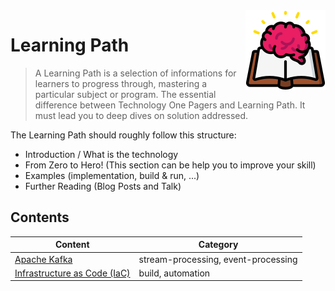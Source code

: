 <img src="learn/data/learning-path-icon.png" align="right" />

# Learning Path

> A Learning Path is a selection of informations for learners to progress through, mastering a particular subject or program.
The essential difference between Technology One Pagers and Learning Path. It must lead you to deep dives on solution addressed.

The Learning Path should roughly follow this structure:
* Introduction / What is the technology
* From Zero to Hero! (This section can be help you to improve your skill)
* Examples (implementation, build & run, ...)
* Further Reading (Blog Posts and Talk)

## Contents

| Content | Category |
| ------ | ------ |
| [Apache Kafka](/learn/apache-kafka/README.md) | stream-processing, event-processing |
| [Infrastructure as Code (IaC)](/learn/iac/README.md) | build, automation  |